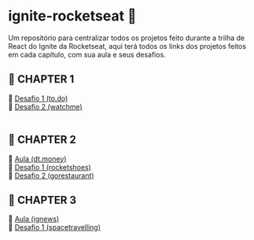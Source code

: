 # ignite-rocketseat 🚀
Um repositório para centralizar todos os projetos feito durante a trilha de React do Ignite da Rocketseat, aqui terá todos os links dos projetos feitos em cada capítulo, com sua aula e seus desafios.

## 🌌 CHAPTER 1 
🚀 [Desafio 1 (to.do)](https://github.com/gabrielborel/to.do)
<br>
🚀 [Desafio 2 (watchme)](https://github.com/gabrielborel/watchme)
<br><br>

## 🌌 CHAPTER 2
🚀 [Aula (dt.money)](https://github.com/gabrielborel/dtmoney)
<br>
🚀 [Desafio 1 (rocketshoes)](https://github.com/gabrielborel/rocketshoes)
<br>
🚀 [Desafio 2 (gorestaurant)](https://github.com/gabrielborel/gorestaurant)

## 🌌 CHAPTER 3
🚀 [Aula (ignews)](https://github.com/gabrielborel/ignews)
<br>
🚀 [Desafio 1 (spacetravelling)](https://github.com/gabrielborel/spacetravelling)
